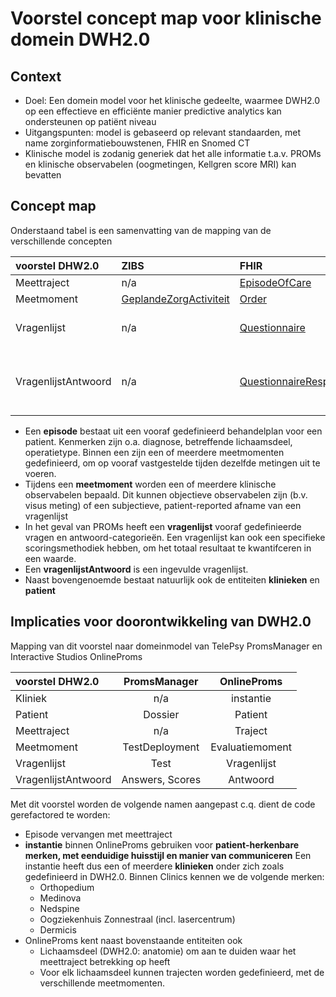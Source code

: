 # Voorstel concept map voor klinische domein DWH2.0

## Context
- Doel: Een domein model voor het klinische gedeelte, waarmee DWH2.0 op een effectieve en efficiënte manier predictive analytics kan ondersteunen op patiënt niveau
- Uitgangspunten: model is gebaseerd op relevant standaarden, met name zorginformatiebouwstenen, FHIR en Snomed CT
- Klinische model is zodanig generiek dat het alle informatie t.a.v. PROMs en klinische observabelen (oogmetingen, Kellgren score MRI) kan bevatten

## Concept map
Onderstaand tabel is een samenvatting van de mapping van de verschillende concepten

| voorstel DHW2.0 | ZIBS | FHIR | SnomedCT |
|:----------------|:-----|:-----|:---------|
|Meettraject      | n/a |[EpisodeOfCare](https://www.hl7.org/fhir/episodeofcare.html)| n/a |
|Meetmoment       |[GeplandeZorgActiviteit](https://zibs.nl/wiki/OverdrachtGeplandeZorgActiviteit(NL))|[Order](https://www.hl7.org/fhir/order.html)| n/a |
|Vragenlijst      | n/a  |[Questionnaire](https://www.hl7.org/fhir/orderresponse.html)|[Assessment scale (273249006)](http://browser.ihtsdotools.org/?perspective=full&conceptId1=273249006&edition=en-edition&release=v20170131&server=http://browser.ihtsdotools.org/api/snomed&langRefset=900000000000509007)|
|VragenlijstAntwoord | n/a |[QuestionnaireResponse](https://www.hl7.org/fhir/questionnaireresponse.html)|[Assessment using assessment scale (445536008)](http://browser.ihtsdotools.org/?perspective=full&conceptId1=445536008&edition=en-edition&release=v20170131&server=http://browser.ihtsdotools.org/api/snomed&langRefset=900000000000509007)|

* Een __episode__ bestaat uit een vooraf gedefinieerd behandelplan voor een patient. Kenmerken zijn o.a. diagnose, betreffende lichaamsdeel, operatietype. Binnen een zijn een of meerdere meetmomenten gedefinieerd, om op vooraf vastgestelde tijden dezelfde metingen uit te voeren.
* Tijdens een __meetmoment__ worden een of meerdere klinische observabelen bepaald. Dit kunnen objectieve observabelen zijn (b.v. visus meting) of een subjectieve, patient-reported afname van een vragenlijst
* In het geval van PROMs heeft een __vragenlijst__ vooraf gedefinieerde vragen en antwoord-categorieën. Een vragenlijst kan ook een specifieke scoringsmethodiek hebben, om het totaal resultaat te kwantifceren in een waarde.
* Een __vragenlijstAntwoord__ is een ingevulde vragenlijst.
* Naast bovengenoemde bestaat natuurlijk ook de entiteiten __klinieken__ en __patient__


## Implicaties voor doorontwikkeling van DWH2.0

Mapping van dit voorstel naar domeinmodel van TelePsy PromsManager en Interactive Studios OnlineProms

| voorstel DHW2.0     | PromsManager    | OnlineProms     |
| :----------------   | :------------:  | :-----------:   |
| Kliniek             | n/a             | instantie       |
| Patient             | Dossier         | Patient         |
| Meettraject         | n/a             | Traject         |
| Meetmoment          | TestDeployment  | Evaluatiemoment |
| Vragenlijst         | Test            | Vragenlijst     |
| VragenlijstAntwoord | Answers, Scores | Antwoord        |

Met dit voorstel worden de volgende namen aangepast c.q. dient de code gerefactored te worden:
- Episode vervangen met meettraject
- __instantie__ binnen OnlineProms gebruiken voor __patient-herkenbare merken, met eenduidige huisstijl en manier van communiceren__ Een instantie heeft dus een of meerdere __klinieken__ onder zich zoals gedefinieerd in DWH2.0. Binnen Clinics kennen we de volgende merken:
    + Orthopedium
    + Medinova
    + Nedspine
    + Oogziekenhuis Zonnestraal (incl. lasercentrum)
    + Dermicis
- OnlineProms kent naast bovenstaande entiteiten ook
    + Lichaamsdeel (DWH2.0: anatomie) om aan te duiden waar het meettraject betrekking op heeft
    + Voor elk lichaamsdeel kunnen trajecten worden gedefinieerd, met de verschillende meetmomenten.


